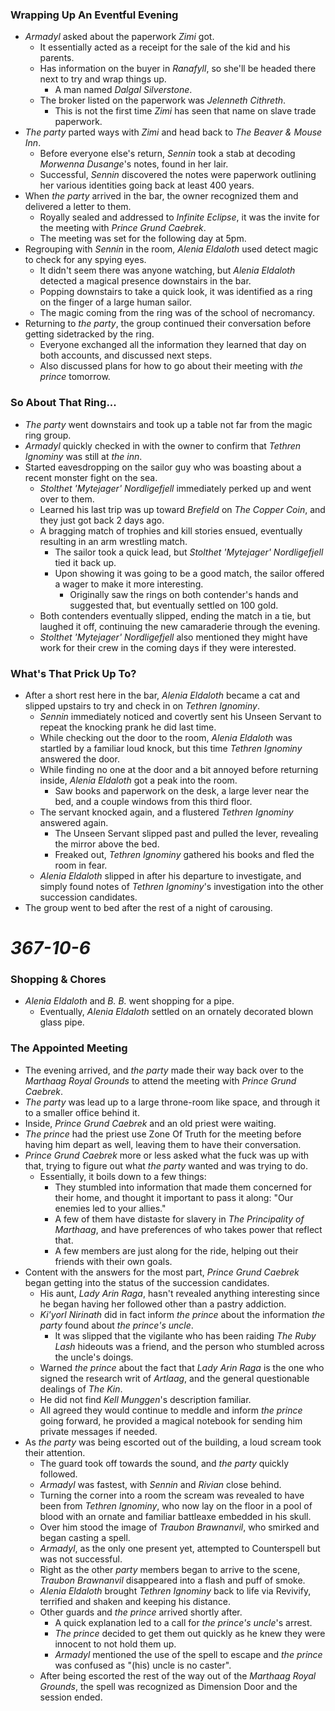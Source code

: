 ### Wrapping Up An Eventful Evening

* *Armadyl* asked about the paperwork *Zimi* got.
  * It essentially acted as a receipt for the sale of the kid and his parents.
  * Has information on the buyer in *Ranafyll*, so she'll be headed there next to try and wrap things up.
    * A man named *Dalgal Silverstone*.
  * The broker listed on the paperwork was *Jelenneth Cithreth*.
    * This is not the first time *Zimi* has seen that name on slave trade paperwork.
* *The party* parted ways with *Zimi* and head back to *The Beaver & Mouse Inn*.
  * Before everyone else's return, *Sennin* took a stab at decoding *Morwenna Dusange*'s notes, found in her lair.
  * Successful, *Sennin* discovered the notes were paperwork outlining her various identities going back at least 400 years.
* When *the party* arrived in the bar, the owner recognized them and delivered a letter to them.
  * Royally sealed and addressed to *Infinite Eclipse*, it was the invite for the meeting with *Prince Grund Caebrek*.
  * The meeting was set for the following day at 5pm.
* Regrouping with *Sennin* in the room, *Alenia Eldaloth* used detect magic to check for any spying eyes.
  * It didn't seem there was anyone watching, but *Alenia Eldaloth* detected a magical presence downstairs in the bar.
  * Popping downstairs to take a quick look, it was identified as a ring on the finger of a large human sailor.
  * The magic coming from the ring was of the school of necromancy.
* Returning to *the party*, the group continued their conversation before getting sidetracked by the ring.
  * Everyone exchanged all the information they learned that day on both accounts, and discussed next steps.
  * Also discussed plans for how to go about their meeting with *the prince* tomorrow.

### So About That Ring...

* *The party* went downstairs and took up a table not far from the magic ring group.
* *Armadyl* quickly checked in with the owner to confirm that *Tethren Ignominy* was still at *the inn*.
* Started eavesdropping on the sailor guy who was boasting about a recent monster fight on the sea.
  * *Stolthet 'Mytejager' Nordligefjell* immediately perked up and went over to them.
  * Learned his last trip was up toward *Brefield* on *The Copper Coin*, and they just got back 2 days ago.
  * A bragging match of trophies and kill stories ensued, eventually resulting in an arm wrestling match.
    * The sailor took a quick lead, but *Stolthet 'Mytejager' Nordligefjell* tied it back up.
    * Upon showing it was going to be a good match, the sailor offered a wager to make it more interesting.
      * Originally saw the rings on both contender's hands and suggested that, but eventually settled on 100 gold.
  * Both contenders eventually slipped, ending the match in a tie, but laughed it off, continuing the new camaraderie through the evening.
  * *Stolthet 'Mytejager' Nordligefjell* also mentioned they might have work for their crew in the coming days if they were interested.

### What's That Prick Up To?

* After a short rest here in the bar, *Alenia Eldaloth* became a cat and slipped upstairs to try and check in on *Tethren Ignominy*.
  * *Sennin* immediately noticed and covertly sent his Unseen Servant to repeat the knocking prank he did last time.
  * While checking out the door to the room, *Alenia Eldaloth* was startled by a familiar loud knock, but this time *Tethren Ignominy* answered the door.
  * While finding no one at the door and a bit annoyed before returning inside, *Alenia Eldaloth* got a peak into the room.
    * Saw books and paperwork on the desk, a large lever near the bed, and a couple windows from this third floor.
  * The servant knocked again, and a flustered *Tethren Ignominy* answered again.
    * The Unseen Servant slipped past and pulled the lever, revealing the mirror above the bed.
    * Freaked out, *Tethren Ignominy* gathered his books and fled the room in fear.
  * *Alenia Eldaloth* slipped in after his departure to investigate, and simply found notes of *Tethren Ignominy*'s investigation into the other succession candidates.
* The group went to bed after the rest of a night of carousing.

# *367-10-6*

### Shopping & Chores

* *Alenia Eldaloth* and *B. B.* went shopping for a pipe.
  * Eventually, *Alenia Eldaloth* settled on an ornately decorated blown glass pipe.

### The Appointed Meeting

* The evening arrived, and *the party* made their way back over to the *Marthaag Royal Grounds* to attend the meeting with *Prince Grund Caebrek*.
* *The party* was lead up to a large throne-room like space, and through it to a smaller office behind it.
* Inside, *Prince Grund Caebrek* and an old priest were waiting.
* *The prince* had the priest use Zone Of Truth for the meeting before having him depart as well, leaving them to have their conversation.
* *Prince Grund Caebrek* more or less asked what the fuck was up with that, trying to figure out what *the party* wanted and was trying to do.
  * Essentially, it boils down to a few things:
    * They stumbled into information that made them concerned for their home, and thought it important to pass it along: "Our enemies led to your allies."
    * A few of them have distaste for slavery in *The Principality of Marthaag*, and have preferences of who takes power that reflect that.
    * A few members are just along for the ride, helping out their friends with their own goals.
* Content with the answers for the most part, *Prince Grund Caebrek* began getting into the status of the succession candidates.
  * His aunt, *Lady Arin Raga*, hasn't revealed anything interesting since he began having her followed other than a pastry addiction.
  * *Ki'yorl Nirinath* did in fact inform *the prince* about the information *the party* found about *the prince's uncle*.
    * It was slipped that the vigilante who has been raiding *The Ruby Lash* hideouts was a friend, and the person who stumbled across the uncle's doings.
  * Warned *the prince* about the fact that *Lady Arin Raga* is the one who signed the research writ of *Artlaag*, and the general questionable dealings of *The Kin*.
  * He did not find *Kell Munggen*'s description familiar.
  * All agreed they would continue to meddle and inform *the prince* going forward, he provided a magical notebook for sending him private messages if needed.
* As *the party* was being escorted out of the building, a loud scream took their attention.
  * The guard took off towards the sound, and *the party* quickly followed.
  * *Armadyl* was fastest, with *Sennin* and *Rivian* close behind.
  * Turning the corner into a room the scream was revealed to have been from *Tethren Ignominy*, who now lay on the floor in a pool of blood with an ornate and familiar battleaxe embedded in his skull.
  * Over him stood the image of *Traubon Brawnanvil*, who smirked and began casting a spell.
  * *Armadyl*, as the only one present yet, attempted to Counterspell but was not successful.
  * Right as the other *party* members began to arrive to the scene, *Traubon Brawnanvil* disappeared into a flash and puff of smoke.
  * *Alenia Eldaloth* brought *Tethren Ignominy* back to life via Revivify, terrified and shaken and keeping his distance.
  * Other guards and *the prince* arrived shortly after.
    * A quick explanation led to a call for *the prince's uncle*'s arrest.
    * *The prince* decided to get them out quickly as he knew they were innocent to not hold them up.
    * *Armadyl* mentioned the use of the spell to escape and *the prince* was confused as "(his) uncle is no caster".
  * After being escorted the rest of the way out of the *Marthaag Royal Grounds*, the spell was recognized as Dimension Door and the session ended.
